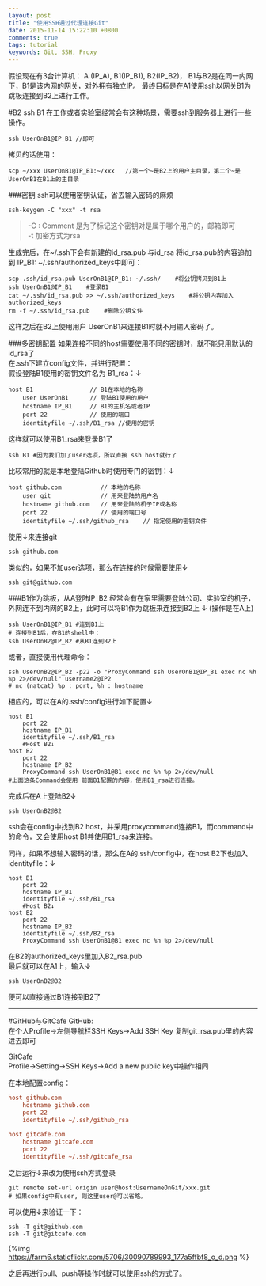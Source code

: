 ```yaml
---
layout: post
title: "使用SSH通过代理连接Git"
date: 2015-11-14 15:22:10 +0800
comments: true
tags: tutorial 
keywords: Git, SSH, Proxy
---
```

假设现在有3台计算机：
A (IP_A), B1(IP_B1), B2(IP_B2)， B1与B2是在同一内网下，B1是该内网的网关，对外拥有独立IP。
最终目标是在A1使用ssh以网关B1为跳板连接到B2上进行工作。
<!-- more -->

#B2 ssh B1
在工作或者实验室经常会有这种场景，需要ssh到服务器上进行一些操作。

    ssh UserOnB1@IP_B1 //即可
拷贝的话使用：

    scp ~/xxx UserOnB1@IP_B1:~/xxx   //第一个~是B2上的用户主目录，第二个~是UserOnB1在B1上的主目录

###密钥
ssh可以使用密钥认证，省去输入密码的麻烦

    ssh-keygen -C "xxx" -t rsa
> -C : Comment 是为了标记这个密钥对是属于哪个用户的，邮箱即可<br>
> -t 加密方式为rsa

生成完后，在~/.ssh下会有新建的id_rsa.pub 与id_rsa
将id_rsa.pub的内容追加到 IP_B1: ~/.ssh/authorized_keys中即可：

    scp .ssh/id_rsa.pub UserOnB1@IP_B1: ~/.ssh/    #将公钥拷贝到B1上
    ssh UserOnB1@IP_B1    #登录B1
    cat ~/.ssh/id_rsa.pub >> ~/.ssh/authorized_keys    #将公钥内容加入authorized_keys
    rm -f ~/.ssh/id_rsa.pub    #删除公钥文件

这样之后在B2上使用用户 UserOnB1来连接B1时就不用输入密码了。

###多密钥配置
如果连接不同的host需要使用不同的密钥时，就不能只用默认的id_rsa了<br>
在.ssh下建立config文件，并进行配置：<br>
假设登陆B1使用的密钥文件名为 B1_rsa：↓

    host B1                // B1在本地的名称
        user UserOnB1      // 登陆B1使用的用户
        hostname IP_B1     // B1的主机名或者IP
        port 22            // 使用的端口
        identityfile ~/.ssh/B1_rsa //使用的密钥
这样就可以使用B1_rsa来登录B1了
    
    ssh B1 #因为我们加了user选项，所以直接 ssh host就行了
比较常用的就是本地登陆Github时使用专门的密钥：↓

    host github.com           // 本地的名称
        user git              // 用来登陆的用户名
        hostname github.com   // 用来登陆的机子IP或名称
        port 22               // 使用的端口号
        identityfile ~/.ssh/github_rsa    // 指定使用的密钥文件
使用↓来连接git

    ssh github.com
类似的，如果不加user选项，那么在连接的时候需要使用↓

    ssh git@github.com
###B1作为跳板，从A登陆IP_B2
经常会有在家里需要登陆公司、实验室的机子，外网连不到内网的B2上，此时可以将B1作为跳板来连接到B2上 ↓ (操作是在A上)

    ssh UserOnB1@IP_B1 #连到B1上
	# 连接到B1后，在B1的shell中：
    ssh UserOnB2@IP_B2 #从B1连到B2上
或者，直接使用代理命令：
    
    ssh UserOnB2@IP_B2 -p22 -o "ProxyCommand ssh UserOnB1@IP_B1 exec nc %h %p 2>/dev/null" username2@IP2
    # nc (natcat) %p : port, %h : hostname
相应的，可以在A的.ssh/config进行如下配置↓
        
    host B1
        port 22
        hostname IP_B1
        identityfile ~/.ssh/B1_rsa
        #Host B2↓
    host B2
        port 22
        hostname IP_B2
        ProxyCommand ssh UserOnB1@B1 exec nc %h %p 2>/dev/null
    #上面这条Command会使用 前面B1配置的内容，使用B1_rsa进行连接。
完成后在A上登陆B2↓

    ssh UserOnB2@B2
ssh会在config中找到B2 host，并采用proxycommand连接B1，而command中的命令，又会使用host B1并使用B1_rsa来连接。

同样，如果不想输入密码的话，那么在A的.ssh/config中，在host B2下也加入identityfile：↓

    host B1
        port 22
        hostname IP_B1
        identityfile ~/.ssh/B1_rsa
        #Host B2↓
    host B2
        port 22
        hostname IP_B2
		identityfile ~/.ssh/B2_rsa
		ProxyCommand ssh UserOnB1@B1 exec nc %h %p 2>/dev/null
在B2的authorized_keys里加入B2_rsa.pub<br>
最后就可以在A1上，输入↓

	ssh UserOnB2@B2

便可以直接通过B1连接到B2了

---
#GitHub与GitCafe
GitHub:<br>
在个人Profile->左侧导航栏SSH Keys->Add SSH Key 复制git_rsa.pub里的内容进去即可

GitCafe<br>
Profile->Setting->SSH Keys->Add a new public key中操作相同

在本地配置config：
```cfg .ssh/config
host github.com
	hostname github.com
	port 22
	identityfile ~/.ssh/github_rsa
	
host gitcafe.com
	hostname gitcafe.com
	port 22
	identityfile ~/.ssh/gitcafe_rsa	
```
之后运行↓来改为使用ssh方式登录

    git remote set-url origin user@host:UsernameOnGit/xxx.git
    # 如果config中有user, 则这里user@可以省略。
可以使用↓来验证一下：

	ssh -T git@github.com
	ssh -T git@gitcafe.com
	
{%img https://farm6.staticflickr.com/5706/30090789993_177a5ffbf8_o_d.png %}

之后再进行pull、push等操作时就可以使用ssh的方式了。
